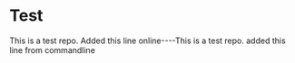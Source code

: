 # Test
This is a test repo.
Added this line online----This is a test repo. added this line from commandline
